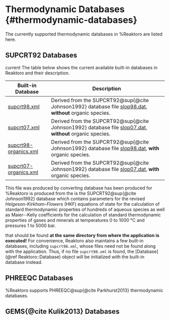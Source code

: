 # Thermodynamic Databases {#thermodynamic-databases}

The currently supported thermodynamic databases in %Reaktoro are listed here. 

## SUPCRT92 Databases
current
The table below shows the current available built-in databases in Reaktoro and their description.

| Built-in Database | Description
|-|-
| [supcrt98.xml] | Derived from the SUPCRT92@sup{@cite Johnson1992} database file [slop98.dat], **without** organic species.
| [supcrt07.xml] | Derived from the SUPCRT92@sup{@cite Johnson1992} database file [slop07.dat], **without** organic species.
| [supcrt98-organics.xml] | Derived from the SUPCRT92@sup{@cite Johnson1992} database file [slop98.dat], **with** organic species.
| [supcrt07-organics.xml] | Derived from the SUPCRT92@sup{@cite Johnson1992} database file [slop07.dat], **with** organic species.


This file was produced by converting  database  has been produced for %Reaktoro is produced from the is the SUPCRT92@sup{@cite Johnson1992} database which contains parameters for the revised *Helgeson-Kirkham-Flowers* (HKF) equations of state for the calculation of standard thermodynamic properties of hundreds of aqueous species as well as Maier--Kelly coefficients for the calculation of standard thermodynamic properties of gases and minerals at temperatures 0 to 1000 °C and pressures 1 to 5000 bar.

that should be found **at the same directory from where the application is executed!** For convenience, Reaktoro also maintains a few built-in databases, including `supcrt98.xml`, whose files need not be found along with the application. Thus, if no file `supcrt98.xml` is found, the [Database](@ref Reaktoro::Database) object will be initialized with the built-in database instead.

[supcrt98.xml]: databases/supcrt/supcrt98.xml
[supcrt07.xml]: databases/supcrt/supcrt07.xml
[supcrt98-organics.xml]: databases/supcrt/supcrt98-organics.xml
[supcrt07-organics.xml]: databases/supcrt/supcrt07-organics.xml
[slop98.dat]: databases/supcrt/slop98.dat
[slop07.dat]: databases/supcrt/slop07.dat

## PHREEQC Databases

%Reaktoro supports PHREEQC@sup{@cite Parkhurst2013} thermodynamic databases.

## GEMS{@cite Kulik2013} Databases
